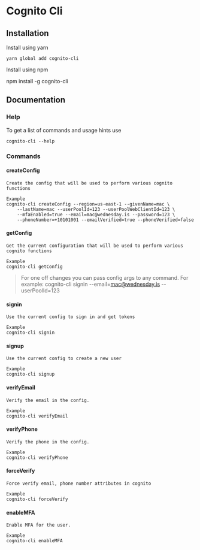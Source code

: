 # Cognito Cli

## Installation

Install using yarn

```
yarn global add cognito-cli
```

Install using npm

npm install -g cognito-cli
## Documentation

### Help

To get a list of commands and usage hints use

```
cognito-cli --help
```

### Commands

#### createConfig

    Create the config that will be used to perform various cognito functions

    Example
    cognito-cli createConfig --region=us-east-1 --givenName=mac \
        --lastName=mac --userPoolId=123 --userPoolWebClientId=123 \
        --mfaEnabled=true --email=mac@wednesday.is --password=123 \
        --phoneNumber=+10101001 --emailVerified=true --phoneVerified=false

#### getConfig

    Get the current configuration that will be used to perform various cognito functions
    
    Example
    cognito-cli getConfig


> For one off changes you can pass config args to any command. For example: cognito-cli signin --email=mac@wednesday.is --userPoolId=123


#### signin

    Use the current config to sign in and get tokens
    
    Example
    cognito-cli signin

#### signup

    Use the current config to create a new user
    
    Example
    cognito-cli signup
    
    
#### verifyEmail

    Verify the email in the config. 
    
    Example
    cognito-cli verifyEmail

    
    
#### verifyPhone

    Verify the phone in the config. 
    
    Example
    cognito-cli verifyPhone
    
    
#### forceVerify

    Force verify email, phone number attributes in cognito 
    
    Example
    cognito-cli forceVerify

#### enableMFA

    Enable MFA for the user.  
    
    Example
    cognito-cli enableMFA